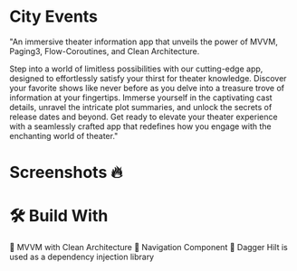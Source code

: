 # City Events

"An immersive theater information app that unveils the power of MVVM, Paging3, Flow-Coroutines, and Clean Architecture.

Step into a world of limitless possibilities with our cutting-edge app, designed to effortlessly satisfy your thirst for theater knowledge. Discover your favorite shows like never before as you delve into a treasure trove of information at your fingertips. Immerse yourself in the captivating cast details, unravel the intricate plot summaries, and unlock the secrets of release dates and beyond. Get ready to elevate your theater experience with a seamlessly crafted app that redefines how you engage with the enchanting world of theater."

# Screenshots 🔥

# 🛠 Build With

🔹 MVVM  with Clean Architecture
🔹 Navigation Component
🔹 Dagger Hilt is used as a dependency injection library 
